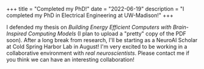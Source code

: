 +++
title = "Completed my PhD!"
date = "2022-06-19"
description = "I completed my PhD in Electrical Engineering at UW-Madison!"
+++

I defended my thesis on _Building Energy Efficient Computers with Brain-Inspired Computing Models_ (I plan to upload a "pretty" copy of the PDF soon). After a long break from research, I'll be starting as a NeuroAI Scholar at Cold Spring Harbor Lab in August! I'm very excited to be working in a collaborative environment with _real neuroscientists_. Please contact me if you think we can have an interesting collaboration!
